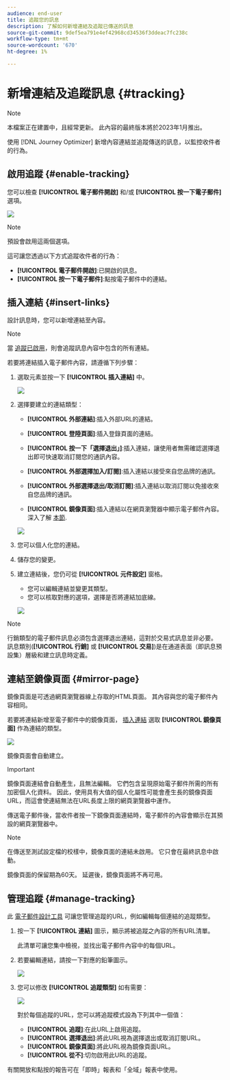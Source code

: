 ```yaml
---
audience: end-user
title: 追蹤您的訊息
description: 了解如何新增連結及追蹤已傳送的訊息
source-git-commit: 9def5ea791e4ef42968cd34536f3ddeac7fc238c
workflow-type: tm+mt
source-wordcount: '670'
ht-degree: 1%

---
```



# 新增連結及追蹤訊息 {#tracking}

>[!NOTE]
>
>本檔案正在建置中，且經常更新。 此內容的最終版本將於2023年1月推出。

使用 [!DNL Journey Optimizer] 新增內容連結並追蹤傳送的訊息，以監控收件者的行為。

## 啟用追蹤 {#enable-tracking}

您可以檢查 **[!UICONTROL 電子郵件開啟]** 和/或 **[!UICONTROL 按一下電子郵件]** 選項。

![](assets/message-tracking.png)

>[!NOTE]
>
>預設會啟用這兩個選項。

這可讓您透過以下方式追蹤收件者的行為：

* **[!UICONTROL 電子郵件開啟]**:已開啟的訊息。
* **[!UICONTROL 按一下電子郵件]**:點按電子郵件中的連結。

## 插入連結 {#insert-links}

設計訊息時，您可以新增連結至內容。

>[!NOTE]
>
>當 [追蹤已啟用](#enable-tracking)，則會追蹤訊息內容中包含的所有連結。

若要將連結插入電子郵件內容，請遵循下列步驟：

1. 選取元素並按一下 **[!UICONTROL 插入連結]** 中。

   ![](assets/message-tracking-insert-link.png)

1. 選擇要建立的連結類型：

   * **[!UICONTROL 外部連結]**:插入外部URL的連結。

   * **[!UICONTROL 登陸頁面]**:插入登錄頁面的連結。

   * **[!UICONTROL 按一下「選擇退出」]**:插入連結，讓使用者無需確認選擇退出即可快速取消訂閱您的通訊內容。

   * **[!UICONTROL 外部選擇加入/訂閱]**:插入連結以接受來自您品牌的通訊。

   * **[!UICONTROL 外部選擇退出/取消訂閱]**:插入連結以取消訂閱以免接收來自您品牌的通訊。

   * **[!UICONTROL 鏡像頁面]**:插入連結以在網頁瀏覽器中顯示電子郵件內容。 深入了解 [本節](#mirror-page).

   ![](assets/message-tracking-links.png)

1. 您可以個人化您的連結。

1. 儲存您的變更。

1. 建立連結後，您仍可從 **[!UICONTROL 元件設定]** 窗格。

   * 您可以編輯連結並變更其類型。
   * 您可以核取對應的選項，選擇是否將連結加底線。

   ![](assets/message-tracking-link-settings.png)

>[!NOTE]
>
>行銷類型的電子郵件訊息必須包含選擇退出連結，這對於交易式訊息並非必要。 訊息類別(**[!UICONTROL 行銷]** 或 **[!UICONTROL 交易]**)是在通道表面（即訊息預設集）層級和建立訊息時定義。

## 連結至鏡像頁面 {#mirror-page}

鏡像頁面是可透過網頁瀏覽器線上存取的HTML頁面。 其內容與您的電子郵件內容相同。

若要將連結新增至電子郵件中的鏡像頁面， [插入連結](#insert-links) 選取 **[!UICONTROL 鏡像頁面]** 作為連結的類型。

![](assets/message-tracking-mirror-page.png)

鏡像頁面會自動建立。

>[!IMPORTANT]
>
>鏡像頁面連結會自動產生，且無法編輯。 它們包含呈現原始電子郵件所需的所有加密個人化資料。 因此，使用具有大值的個人化屬性可能會產生長的鏡像頁面URL，而這會使連結無法在URL長度上限的網頁瀏覽器中運作。

傳送電子郵件後，當收件者按一下鏡像頁面連結時，電子郵件的內容會顯示在其預設的網頁瀏覽器中。

>[!NOTE]
>
>在傳送至測試設定檔的校樣中，鏡像頁面的連結未啟用。 它只會在最終訊息中啟動。

鏡像頁面的保留期為60天。 延遲後，鏡像頁面將不再可用。

## 管理追蹤 {#manage-tracking}

此 [電子郵件設計工具](create-email-content.md) 可讓您管理追蹤的URL，例如編輯每個連結的追蹤類型。

1. 按一下 **[!UICONTROL 連結]** 圖示，顯示將被追蹤之內容的所有URL清單。

   此清單可讓您集中檢視，並找出電子郵件內容中的每個URL。

1. 若要編輯連結，請按一下對應的鉛筆圖示。

   ![](assets/message-tracking-edit-links.png)

1. 您可以修改 **[!UICONTROL 追蹤類型]** 如有需要：

   ![](assets/message-tracking-edit-a-link.png)

   對於每個追蹤的URL，您可以將追蹤模式設為下列其中一個值：

   * **[!UICONTROL 追蹤]**:在此URL上啟用追蹤。
   * **[!UICONTROL 選擇退出]**:將此URL視為選擇退出或取消訂閱URL。
   * **[!UICONTROL 鏡像頁面]**:將此URL視為鏡像頁面URL。
   * **[!UICONTROL 從不]**:切勿啟用此URL的追蹤。 <!--This information is saved: if the URL appears again in a future message, its tracking is automatically deactivated.-->

有關開放和點按的報告可在「即時」報表和「全域」報表中使用。
